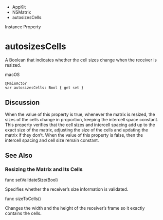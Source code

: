

- AppKit
- NSMatrix
-  autosizesCells 

Instance Property

# autosizesCells

A Boolean that indicates whether the cell sizes change when the receiver is resized.

macOS

``` source
@MainActor
var autosizesCells: Bool { get set }
```

## Discussion

When the value of this property is true, whenever the matrix is resized, the sizes of the cells change in proportion, keeping the intercell space constant. This property verifies that the cell sizes and intercell spacing add up to the exact size of the matrix, adjusting the size of the cells and updating the matrix if they don’t. When the value of this property is false, then the intercell spacing and cell size remain constant.

## See Also

### Resizing the Matrix and Its Cells

func setValidateSize(Bool)

Specifies whether the receiver’s size information is validated.

func sizeToCells()

Changes the width and the height of the receiver’s frame so it exactly contains the cells.

